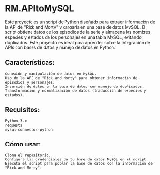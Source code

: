 # RM.APItoMySQL

Este proyecto es un script de Python diseñado para extraer información de la API de "Rick and Morty" y cargarla en una base de datos MySQL. El script obtiene datos de los episodios de la serie y almacena los nombres, especies y estados de los personajes en una tabla MySQL, evitando duplicados. Este proyecto es ideal para aprender sobre la integración de APIs con bases de datos y manejo de datos en Python.

## Características:

    Conexión y manipulación de datos en MySQL.
    Uso de la API de "Rick and Morty" para obtener información de episodios y personajes.
    Inserción de datos en la base de datos con manejo de duplicados.
    Transformación y normalización de datos (traducción de especies y estados).

## Requisitos:

    Python 3.x
    requests
    mysql-connector-python

## Cómo usar:

    Clona el repositorio.
    Configura las credenciales de tu base de datos MySQL en el script.
    Ejecuta el script para poblar la base de datos con la información de "Rick and Morty".
